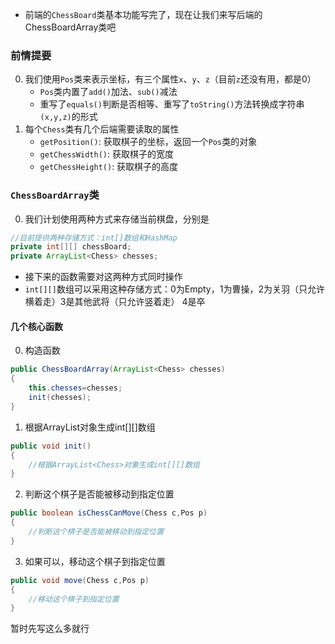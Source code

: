 - 前端的`ChessBoard`类基本功能写完了，现在让我们来写后端的ChessBoardArray类吧
### 前情提要
0. 我们使用`Pos`类来表示坐标，有三个属性`x`、`y`、`z`（目前`z`还没有用，都是0）
    * `Pos`类内置了`add()`加法、`sub()`减法
    * 重写了`equals()`判断是否相等、重写了`toString()`方法转换成字符串`(x,y,z)`的形式
1. 每个`Chess`类有几个后端需要读取的属性
    * `getPosition()`: 获取棋子的坐标，返回一个`Pos`类的对象
    * `getChessWidth()`: 获取棋子的宽度
    * `getChessHeight()`: 获取棋子的高度
### `ChessBoardArray`类
0. 我们计划使用两种方式来存储当前棋盘，分别是

```java
//目前提供两种存储方式：int[]数组和HashMap
private int[][] chessBoard;
private ArrayList<Chess> chesses;
```
* 接下来的函数需要对这两种方式同时操作
* `int[][]`数组可以采用这种存储方式：0为Empty，1为曹操，2为关羽（只允许横着走）3是其他武将（只允许竖着走） 4是卒
#### 几个核心函数
0. 构造函数
```java
public ChessBoardArray(ArrayList<Chess> chesses)
{
    this.chesses=chesses;
    init(chesses);
}
```
1. 根据ArrayList<Chess>对象生成int[][]数组
```java
public void init()
{
    //根据ArrayList<Chess>对象生成int[][]数组
}
```
2. 判断这个棋子是否能被移动到指定位置
```java
public boolean isChessCanMove(Chess c,Pos p)
{
    //判断这个棋子是否能被移动到指定位置
}
```
3. 如果可以，移动这个棋子到指定位置
```java
public void move(Chess c,Pos p)
{
    //移动这个棋子到指定位置
}
```
暂时先写这么多就行

